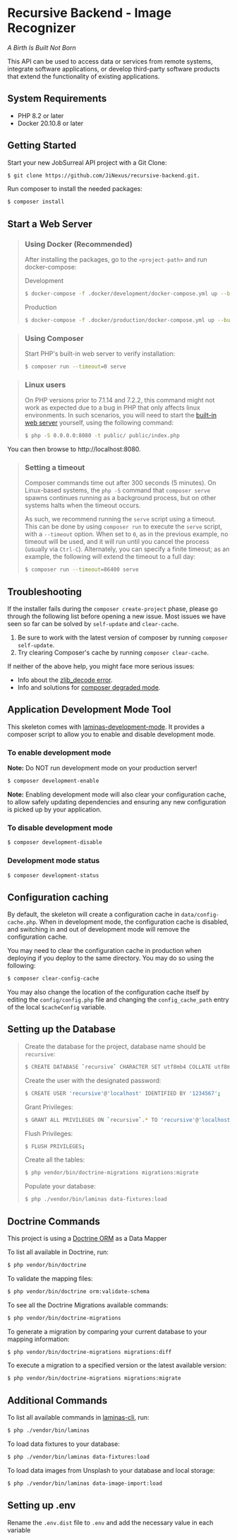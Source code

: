 # Recursive Backend - Image Recognizer

*A Birth Is Built Not Born*

This API can be used to access data or services from remote systems,
integrate software applications, or develop third-party software products
that extend the functionality of existing applications.

## System Requirements

* PHP 8.2 or later
* Docker 20.10.8 or later

## Getting Started

Start your new JobSurreal API project with a Git Clone:

```bash
$ git clone https://github.com/JiNexus/recursive-backend.git.
```

Run composer to install the needed packages:

```bash
$ composer install
```

## Start a Web Server

> ### Using Docker (Recommended)
> After installing the packages, go to the `<project-path>`
> and run docker-compose:
>
> Development
> ```bash
> $ docker-compose -f .docker/development/docker-compose.yml up --build
> ```
> Production
> ```bash
> $ docker-compose -f .docker/production/docker-compose.yml up --build
> ```

> ### Using Composer
> Start PHP's built-in web server to verify installation:
>
> ```bash
> $ composer run --timeout=0 serve
> ```

> ### Linux users
>
> On PHP versions prior to 7.1.14 and 7.2.2, this command might not work as
> expected due to a bug in PHP that only affects linux environments. In such
> scenarios, you will need to start the [built-in web
> server](http://php.net/manual/en/features.commandline.webserver.php) yourself,
> using the following command:
>
> ```bash
> $ php -S 0.0.0.0:8080 -t public/ public/index.php
> ```

You can then browse to http://localhost:8080.

> ### Setting a timeout
>
> Composer commands time out after 300 seconds (5 minutes). On Linux-based
> systems, the `php -S` command that `composer serve` spawns continues running
> as a background process, but on other systems halts when the timeout occurs.
>
> As such, we recommend running the `serve` script using a timeout. This can
> be done by using `composer run` to execute the `serve` script, with a
> `--timeout` option. When set to `0`, as in the previous example, no timeout
> will be used, and it will run until you cancel the process (usually via
> `Ctrl-C`). Alternately, you can specify a finite timeout; as an example,
> the following will extend the timeout to a full day:
>
> ```bash
> $ composer run --timeout=86400 serve
> ```

## Troubleshooting

If the installer fails during the ``composer create-project`` phase, please go
through the following list before opening a new issue. Most issues we have seen
so far can be solved by `self-update` and `clear-cache`.

1. Be sure to work with the latest version of composer by running `composer self-update`.
2. Try clearing Composer's cache by running `composer clear-cache`.

If neither of the above help, you might face more serious issues:

* Info about the [zlib_decode error](https://github.com/composer/composer/issues/4121).
* Info and solutions for [composer degraded mode](https://getcomposer.org/doc/articles/troubleshooting.md#degraded-mode).

## Application Development Mode Tool

This skeleton comes with [laminas-development-mode](https://github.com/laminas/laminas-development-mode).
It provides a composer script to allow you to enable and disable development mode.

### To enable development mode

**Note:** Do NOT run development mode on your production server!

```bash
$ composer development-enable
```

**Note:** Enabling development mode will also clear your configuration cache, to
allow safely updating dependencies and ensuring any new configuration is picked
up by your application.

### To disable development mode

```bash
$ composer development-disable
```

### Development mode status

```bash
$ composer development-status
```

## Configuration caching

By default, the skeleton will create a configuration cache in
`data/config-cache.php`. When in development mode, the configuration cache is
disabled, and switching in and out of development mode will remove the
configuration cache.

You may need to clear the configuration cache in production when deploying if
you deploy to the same directory. You may do so using the following:

```bash
$ composer clear-config-cache
```

You may also change the location of the configuration cache itself by editing
the `config/config.php` file and changing the `config_cache_path` entry of the
local `$cacheConfig` variable.

## Setting up the Database

> Create the database for the project, database name should be `recursive`:
> 
> ```bash
> $ CREATE DATABASE `recursive` CHARACTER SET utf8mb4 COLLATE utf8mb4_unicode_ci;
> ```
>
> Create the user with the designated password:
> 
> ```bash
> $ CREATE USER 'recursive'@'localhost' IDENTIFIED BY '1234567';
> ```
>
> Grant Privileges:
> 
> ```bash
> $ GRANT ALL PRIVILEGES ON `recursive`.* TO 'recursive'@'localhost';
> ```
>
> Flush Privileges:
> 
> ```bash
> $ FLUSH PRIVILEGES;
> ```
>
> Create all the tables: 
> 
> ```bash
> $ php vendor/bin/doctrine-migrations migrations:migrate
> ```
> 
> Populate your database:
> ```bash
> $ php ./vendor/bin/laminas data-fixtures:load
> ```

## Doctrine Commands
This project is using a [Doctrine ORM](https://www.doctrine-project.org/projects/doctrine-orm/en/current/tutorials/getting-started.html) as a Data Mapper

To list all available in Doctrine, run: 
```bash
$ php vendor/bin/doctrine
```

To validate the mapping files: 
```bash
$ php vendor/bin/doctrine orm:validate-schema
```

To see all the Doctrine Migrations available commands: 

```bash
$ php vendor/bin/doctrine-migrations
```

To generate a migration by comparing your current database to your mapping information: 

```bash
$ php vendor/bin/doctrine-migrations migrations:diff
```

To execute a migration to a specified version or the latest available version: 

```bash
$ php vendor/bin/doctrine-migrations migrations:migrate
```

## Additional Commands

To list all available commands in [laminas-cli](https://docs.laminas.dev/laminas-cli/intro/#list), run:

```bash
$ php ./vendor/bin/laminas
```
To load data fixtures to your database: 

```bash 
$ php ./vendor/bin/laminas data-fixtures:load
```
To load data images from Unsplash to your database and local storage:

```bash 
$ php ./vendor/bin/laminas data-image-import:load
```

## Setting up .env

Rename the `.env.dist` file to `.env` and add the necessary value in each variable
